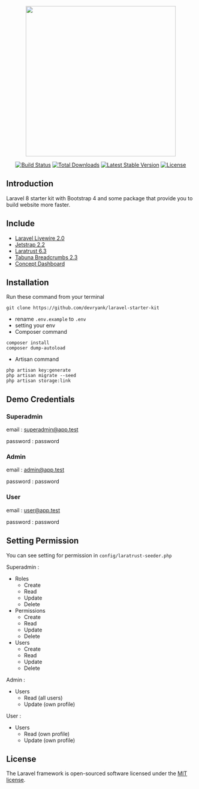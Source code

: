 <p align="center"><a href="https://laravel.com" target="_blank"><img src="https://raw.githubusercontent.com/laravel/art/master/logo-lockup/5%20SVG/2%20CMYK/1%20Full%20Color/laravel-logolockup-cmyk-red.svg" width="400"></a></p>

<p align="center">
<a href="https://travis-ci.org/laravel/framework"><img src="https://travis-ci.org/laravel/framework.svg" alt="Build Status"></a>
<a href="https://packagist.org/packages/laravel/framework"><img src="https://img.shields.io/packagist/dt/laravel/framework" alt="Total Downloads"></a>
<a href="https://packagist.org/packages/laravel/framework"><img src="https://img.shields.io/packagist/v/laravel/framework" alt="Latest Stable Version"></a>
<a href="https://packagist.org/packages/laravel/framework"><img src="https://img.shields.io/packagist/l/laravel/framework" alt="License"></a>
</p>

## Introduction
Laravel 8 starter kit with Bootstrap 4 and some package that provide you to build website more faster. 

## Include
- <a href="https://laravel-livewire.com/">Laravel Livewire 2.0</a>
- <a href="https://github.com/nascent-africa/jetstrap">Jetstrap 2.2</a>
- <a href="https://laratrust.santigarcor.me/">Laratrust 6.3</a>
- <a href="https://github.com/tabuna/breadcrumbs">Tabuna Breadcrumbs 2.3</a>
- <a href="https://github.com/puikinsh/concept">Concept Dashboard</a>


## Installation
Run these command from your terminal 
```
git clone https://github.com/devryank/laravel-starter-kit
```
- rename ``.env.example`` to ``.env``
- setting your env
- Composer command
```
composer install
composer dump-autoload
```
- Artisan command
```
php artisan key:generate
php artisan migrate --seed
php artisan storage:link
```

## Demo Credentials
### Superadmin
email : superadmin@app.test

password : password

### Admin
email : admin@app.test

password : password

### User
email : user@app.test

password : password

## Setting Permission
You can see setting for permission in ``config/laratrust-seeder.php``

Superadmin :
- Roles
  - Create
  - Read
  - Update
  - Delete
- Permissions
  - Create
  - Read
  - Update
  - Delete
- Users
  - Create
  - Read
  - Update
  - Delete

Admin :
- Users
  - Read (all users)
  - Update (own profile)

User :
- Users 
  - Read (own profile)
  - Update (own profile)

## License

The Laravel framework is open-sourced software licensed under the [MIT license](https://opensource.org/licenses/MIT).